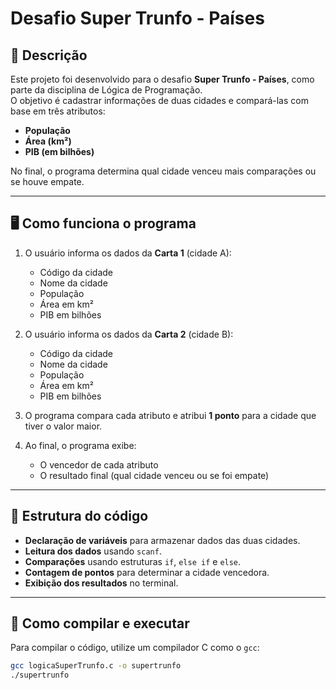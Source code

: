 # Desafio Super Trunfo - Países

## 📌 Descrição
Este projeto foi desenvolvido para o desafio **Super Trunfo - Países**, como parte da disciplina de Lógica de Programação.  
O objetivo é cadastrar informações de duas cidades e compará-las com base em três atributos:
- **População**
- **Área (km²)**
- **PIB (em bilhões)**

No final, o programa determina qual cidade venceu mais comparações ou se houve empate.

---

## 🖥️ Como funciona o programa
1. O usuário informa os dados da **Carta 1** (cidade A):
   - Código da cidade
   - Nome da cidade
   - População
   - Área em km²
   - PIB em bilhões

2. O usuário informa os dados da **Carta 2** (cidade B):
   - Código da cidade
   - Nome da cidade
   - População
   - Área em km²
   - PIB em bilhões

3. O programa compara cada atributo e atribui **1 ponto** para a cidade que tiver o valor maior.

4. Ao final, o programa exibe:
   - O vencedor de cada atributo
   - O resultado final (qual cidade venceu ou se foi empate)

---

## 📂 Estrutura do código
- **Declaração de variáveis** para armazenar dados das duas cidades.
- **Leitura dos dados** usando `scanf`.
- **Comparações** usando estruturas `if`, `else if` e `else`.
- **Contagem de pontos** para determinar a cidade vencedora.
- **Exibição dos resultados** no terminal.

---

## 🚀 Como compilar e executar
Para compilar o código, utilize um compilador C como o `gcc`:

```bash
gcc logicaSuperTrunfo.c -o supertrunfo
./supertrunfo
